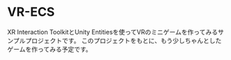 # VR-ECS
XR Interaction ToolkitとUnity Entitiesを使ってVRのミニゲームを作ってみるサンプルプロジェクトです。
このプロジェクトをもとに、もう少しちゃんとしたゲームを作ってみる予定です。
